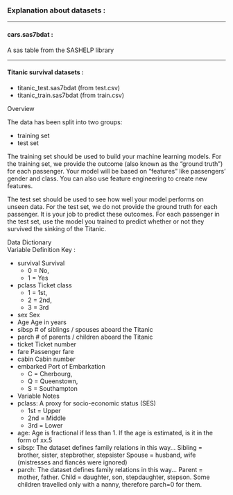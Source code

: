 <!-- $theme: gaia -->
### Explanation about datasets :

---

#### **cars.sas7bdat :**  

A sas table from the SASHELP library  

---

#### **Titanic survival datasets :** 

- titanic_test.sas7bdat  (from test.csv)
- titanic_train.sas7bdat (from train.csv)

Overview

The data has been split into two groups:  

- training set 
- test set

The training set should be used to build your machine learning models. For the training set, we provide the outcome (also known as the “ground truth”) for each passenger. Your model will be based on “features” like passengers’ gender and class. You can also use feature engineering to create new features.    

The test set should be used to see how well your model performs on unseen data. For the test set, we do not provide the ground truth for each passenger. It is your job to predict these outcomes. For each passenger in the test set, use the model you trained to predict whether or not they survived the sinking of the Titanic.  

Data Dictionary  
Variable Definition	Key : 

- survival Survival 
    - 0 = No, 
    - 1 = Yes
- pclass Ticket class 	
    - 1 = 1st, 
    - 2 = 2nd, 
    - 3 = 3rd
- sex Sex 	
- Age Age in years 	
- sibsp # of siblings / spouses aboard the Titanic 	
- parch # of parents / children aboard the Titanic 	
- ticket Ticket number 	
- fare Passenger fare 	
- cabin Cabin number 	
- embarked Port of Embarkation 	
    - C = Cherbourg, 
    - Q = Queenstown, 
    - S = Southampton
- Variable Notes
- pclass: A proxy for socio-economic status (SES)
    - 1st = Upper
    - 2nd = Middle
    - 3rd = Lower
- age: Age is fractional if less than 1. If the age is estimated, is it in the form of xx.5
- sibsp: The dataset defines family relations in this way... Sibling = brother, sister, stepbrother, stepsister Spouse = husband, wife (mistresses and fiancés were ignored)
- parch: The dataset defines family relations in this way... Parent = mother, father. Child = daughter, son, stepdaughter, stepson. Some children travelled only with a nanny, therefore parch=0 for them.
